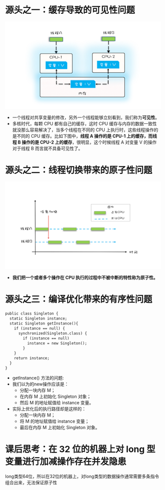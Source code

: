 # 源头之一：缓存导致的可见性问题

![avatar](../Pics/ch1-1.png)

- 一个线程对共享变量的修改，另外一个线程能够立刻看到，我们称为**可见性**。
- 多核时代，每颗 CPU 都有自己的缓存，这时 CPU 缓存与内存的数据一致性就没那么容易解决了，当多个线程在不同的 CPU 上执行时，这些线程操作的是不同的 CPU 缓存。比如下图中，**线程 A 操作的是 CPU-1 上的缓存，而线程 B 操作的是 CPU-2 上的缓存**，很明显，这个时候线程 A 对变量 V 的操作对于线程 B 而言就不具备可见性了。

# 源头之二：线程切换带来的原子性问题

![avatar](../Pics/ch1-2.png)

- **我们把一个或者多个操作在 CPU 执行的过程中不被中断的特性称为原子性。**

# 源头之三：编译优化带来的有序性问题
```
public class Singleton {
  static Singleton instance;
  static Singleton getInstance(){
    if (instance == null) {
      synchronized(Singleton.class) {
        if (instance == null)
          instance = new Singleton();
        }
    }
    return instance;
  }
}
```
-  getInstance() 方法的问题:
- 我们以为的new操作应该是：
  - 分配一块内存 M；
  - 在内存 M 上初始化 Singleton 对象；
  - 然后 M 的地址赋值给 instance 变量。
- 实际上优化后的执行路径却是这样的：
  - 分配一块内存 M；
  - 将 M 的地址赋值给 instance 变量；
  - 最后在内存 M 上初始化 Singleton 对象。

# 课后思考：在 32 位的机器上对 long 型变量进行加减操作存在并发隐患

long类型64位，所以在32位的机器上，对long类型的数据操作通常需要多条指令组合出来，无法保证原子性